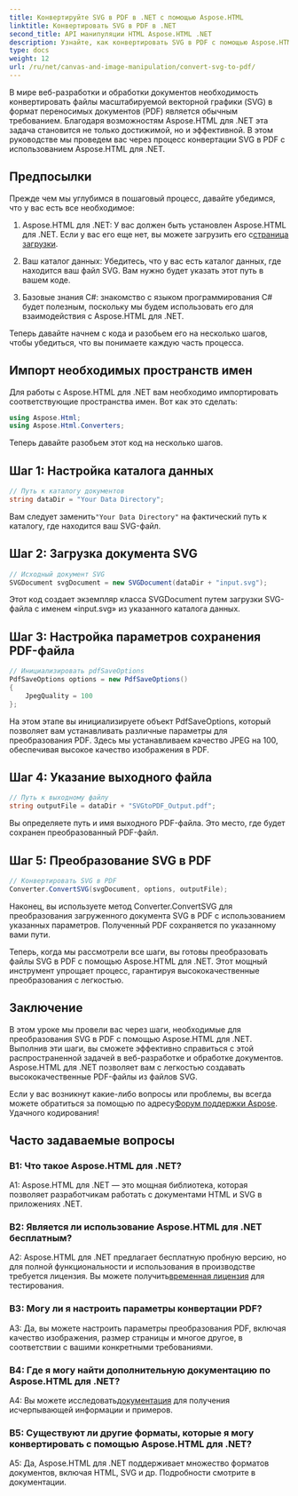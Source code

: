 ```yaml
---
title: Конвертируйте SVG в PDF в .NET с помощью Aspose.HTML
linktitle: Конвертировать SVG в PDF в .NET
second_title: API манипуляции HTML Aspose.HTML .NET
description: Узнайте, как конвертировать SVG в PDF с помощью Aspose.HTML для .NET. Высококачественное пошаговое руководство по эффективной обработке документов.
type: docs
weight: 12
url: /ru/net/canvas-and-image-manipulation/convert-svg-to-pdf/
---
```


В мире веб-разработки и обработки документов необходимость конвертировать файлы масштабируемой векторной графики (SVG) в формат переносимых документов (PDF) является обычным требованием. Благодаря возможностям Aspose.HTML для .NET эта задача становится не только достижимой, но и эффективной. В этом руководстве мы проведем вас через процесс конвертации SVG в PDF с использованием Aspose.HTML для .NET. 

## Предпосылки

Прежде чем мы углубимся в пошаговый процесс, давайте убедимся, что у вас есть все необходимое:

1.  Aspose.HTML для .NET: У вас должен быть установлен Aspose.HTML для .NET. Если у вас его еще нет, вы можете загрузить его с[страница загрузки](https://releases.aspose.com/html/net/).

2. Ваш каталог данных: Убедитесь, что у вас есть каталог данных, где находится ваш файл SVG. Вам нужно будет указать этот путь в вашем коде.

3. Базовые знания C#: знакомство с языком программирования C# будет полезным, поскольку мы будем использовать его для взаимодействия с Aspose.HTML для .NET.

Теперь давайте начнем с кода и разобьем его на несколько шагов, чтобы убедиться, что вы понимаете каждую часть процесса.

## Импорт необходимых пространств имен

Для работы с Aspose.HTML для .NET вам необходимо импортировать соответствующие пространства имен. Вот как это сделать:

```csharp
using Aspose.Html;
using Aspose.Html.Converters;
```

Теперь давайте разобьем этот код на несколько шагов.

## Шаг 1: Настройка каталога данных
```csharp
// Путь к каталогу документов
string dataDir = "Your Data Directory";
```
 Вам следует заменить`"Your Data Directory"` на фактический путь к каталогу, где находится ваш SVG-файл.

## Шаг 2: Загрузка документа SVG
```csharp
// Исходный документ SVG
SVGDocument svgDocument = new SVGDocument(dataDir + "input.svg");
```
Этот код создает экземпляр класса SVGDocument путем загрузки SVG-файла с именем «input.svg» из указанного каталога данных.

## Шаг 3: Настройка параметров сохранения PDF-файла
```csharp
// Инициализировать pdfSaveOptions
PdfSaveOptions options = new PdfSaveOptions()
{
	JpegQuality = 100
};
```
На этом этапе вы инициализируете объект PdfSaveOptions, который позволяет вам устанавливать различные параметры для преобразования PDF. Здесь мы устанавливаем качество JPEG на 100, обеспечивая высокое качество изображения в PDF.

## Шаг 4: Указание выходного файла
```csharp
// Путь к выходному файлу
string outputFile = dataDir + "SVGtoPDF_Output.pdf";
```
Вы определяете путь и имя выходного PDF-файла. Это место, где будет сохранен преобразованный PDF-файл.

## Шаг 5: Преобразование SVG в PDF
```csharp
// Конвертировать SVG в PDF
Converter.ConvertSVG(svgDocument, options, outputFile);
```
Наконец, вы используете метод Converter.ConvertSVG для преобразования загруженного документа SVG в PDF с использованием указанных параметров. Полученный PDF сохраняется по указанному вами пути.

Теперь, когда мы рассмотрели все шаги, вы готовы преобразовать файлы SVG в PDF с помощью Aspose.HTML для .NET. Этот мощный инструмент упрощает процесс, гарантируя высококачественные преобразования с легкостью.

## Заключение

В этом уроке мы провели вас через шаги, необходимые для преобразования SVG в PDF с помощью Aspose.HTML для .NET. Выполнив эти шаги, вы сможете эффективно справиться с этой распространенной задачей в веб-разработке и обработке документов. Aspose.HTML для .NET позволяет вам с легкостью создавать высококачественные PDF-файлы из файлов SVG.

 Если у вас возникнут какие-либо вопросы или проблемы, вы всегда можете обратиться за помощью по адресу[Форум поддержки Aspose](https://forum.aspose.com/). Удачного кодирования!

## Часто задаваемые вопросы

### В1: Что такое Aspose.HTML для .NET?

A1: Aspose.HTML для .NET — это мощная библиотека, которая позволяет разработчикам работать с документами HTML и SVG в приложениях .NET.

### В2: Является ли использование Aspose.HTML для .NET бесплатным?

 A2: Aspose.HTML для .NET предлагает бесплатную пробную версию, но для полной функциональности и использования в производстве требуется лицензия. Вы можете получить[временная лицензия](https://purchase.aspose.com/temporary-license/) для тестирования.

### В3: Могу ли я настроить параметры конвертации PDF?

A3: Да, вы можете настроить параметры преобразования PDF, включая качество изображения, размер страницы и многое другое, в соответствии с вашими конкретными требованиями.

### В4: Где я могу найти дополнительную документацию по Aspose.HTML для .NET?

 A4: Вы можете исследовать[документация](https://reference.aspose.com/html/net/) для получения исчерпывающей информации и примеров.

### В5: Существуют ли другие форматы, которые я могу конвертировать с помощью Aspose.HTML для .NET?

A5: Да, Aspose.HTML для .NET поддерживает множество форматов документов, включая HTML, SVG и др. Подробности смотрите в документации.